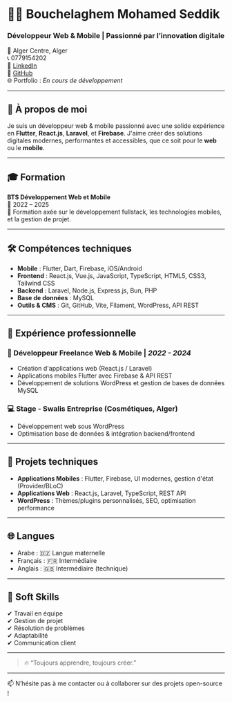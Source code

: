 # 👨‍💻 Bouchelaghem Mohamed Seddik

### Développeur Web & Mobile | Passionné par l’innovation digitale

📍 Alger Centre, Alger  
📞 0779154202  
📧 [LinkedIn](https://www.linkedin.com/in/bouchelaghem-mohamed-seddik-454a62352)  
🔗 [GitHub](https://github.com/mohamed-usma1937)  
🌐 Portfolio : *En cours de développement*

---

## 🚀 À propos de moi

Je suis un développeur web & mobile passionné avec une solide expérience en **Flutter**, **React.js**, **Laravel**, et **Firebase**. J'aime créer des solutions digitales modernes, performantes et accessibles, que ce soit pour le **web** ou le **mobile**.

---

## 🎓 Formation

**BTS Développement Web et Mobile**  
📅 2022 – 2025  
🎯 Formation axée sur le développement fullstack, les technologies mobiles, et la gestion de projet.

---

## 🛠️ Compétences techniques

- **Mobile** : Flutter, Dart, Firebase, iOS/Android
- **Frontend** : React.js, Vue.js, JavaScript, TypeScript, HTML5, CSS3, Tailwind CSS
- **Backend** : Laravel, Node.js, Express.js, Bun, PHP
- **Base de données** : MySQL
- **Outils & CMS** : Git, GitHub, Vite, Filament, WordPress, API REST

---

## 💼 Expérience professionnelle

### 🔧 Développeur Freelance Web & Mobile | *2022 - 2024*
- Création d'applications web (React.js / Laravel)
- Applications mobiles Flutter avec Firebase & API REST
- Développement de solutions WordPress et gestion de bases de données MySQL

### 💻 Stage - Swalis Entreprise (Cosmétiques, Alger)
- Développement web sous WordPress
- Optimisation base de données & intégration backend/frontend

---

## 🧪 Projets techniques

- **Applications Mobiles** : Flutter, Firebase, UI modernes, gestion d'état (Provider/BLoC)
- **Applications Web** : React.js, Laravel, TypeScript, REST API
- **WordPress** : Thèmes/plugins personnalisés, SEO, optimisation performance

---

## 🌐 Langues

- Arabe : 🇩🇿 Langue maternelle  
- Français : 🇫🇷 Intermédiaire  
- Anglais : 🇬🇧 Intermédiaire (technique)

---

## 🤝 Soft Skills

✔ Travail en équipe  
✔ Gestion de projet  
✔ Résolution de problèmes  
✔ Adaptabilité  
✔ Communication client

---

> 🔥 “Toujours apprendre, toujours créer.”

---

📫 N’hésite pas à me contacter ou à collaborer sur des projets open-source !
